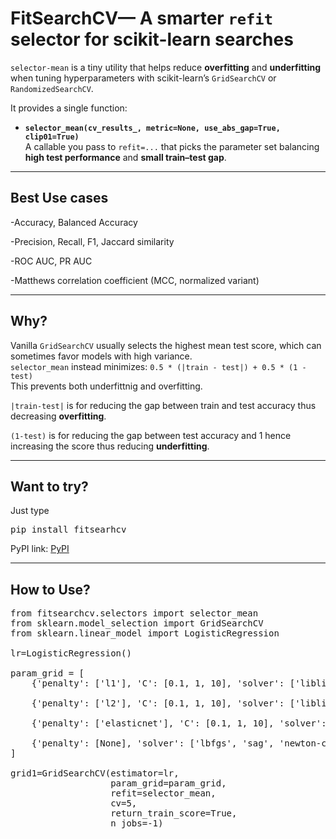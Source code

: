 # **FitSearchCV**— A smarter `refit` selector for scikit-learn searches

`selector-mean` is a tiny utility that helps reduce **overfitting** and **underfitting** when tuning hyperparameters with scikit-learn’s `GridSearchCV` or `RandomizedSearchCV`.

It provides a single function:

- **`selector_mean(cv_results_, metric=None, use_abs_gap=True, clip01=True)`**  
  A callable you pass to `refit=...` that picks the parameter set balancing **high test performance** and **small train–test gap**.

---



## Best Use cases

-Accuracy, Balanced Accuracy

-Precision, Recall, F1, Jaccard similarity

-ROC AUC, PR AUC

-Matthews correlation coefficient (MCC, normalized variant)

---

## Why?

Vanilla `GridSearchCV` usually selects the highest mean test score, which can sometimes favor models with high variance.  
`selector_mean` instead minimizes: `0.5 * (|train - test|) + 0.5 * (1 - test)`  
This prevents both underfittnig and overfitting. 

`|train-test|` is for reducing the gap between train and test accuracy thus decreasing **overfitting**. 

`(1-test)` is for reducing the gap between test accuracy and 1 hence increasing the score thus reducing **underfitting**.

---

## Want to try? 

Just type  
<pre>pip install fitsearhcv</pre>

PyPI link: [PyPI](https://pypi.org/project/fitsearchcv/)

---

## How to Use?

<pre>from fitsearchcv.selectors import selector_mean
from sklearn.model_selection import GridSearchCV
from sklearn.linear_model import LogisticRegression

lr=LogisticRegression()

param_grid = [
    {'penalty': ['l1'], 'C': [0.1, 1, 10], 'solver': ['liblinear', 'saga']},
    
    {'penalty': ['l2'], 'C': [0.1, 1, 10], 'solver': ['liblinear', 'lbfgs', 'saga', 'sag', 'newton-cg']},
    
    {'penalty': ['elasticnet'], 'C': [0.1, 1, 10], 'solver': ['saga'], 'l1_ratio': [0.0, 0.25, 0.5, 0.75, 1.0]},
    
    {'penalty': [None], 'solver': ['lbfgs', 'sag', 'newton-cg', 'saga']}  
]

grid1=GridSearchCV(estimator=lr,
                   param_grid=param_grid,
                   refit=selector_mean,
                   cv=5, 
                   return_train_score=True,
                   n_jobs=-1)</pre>
